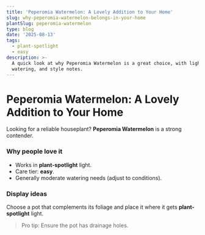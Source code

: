 ```yaml
---
title: 'Peperomia Watermelon: A Lovely Addition to Your Home'
slug: why-peperomia-watermelon-belongs-in-your-home
plantSlug: peperomia-watermelon
type: blog
date: '2025-08-13'
tags:
  - plant-spotlight
  - easy
description: >-
  A quick look at why Peperomia Watermelon is a great choice, with light,
  watering, and style notes.
---
```

# Peperomia Watermelon: A Lovely Addition to Your Home

Looking for a reliable houseplant? **Peperomia Watermelon** is a strong contender.

### Why people love it
- Works in **plant-spotlight** light.
- Care tier: **easy**.
- Generally moderate watering needs (adjust to conditions).

### Display ideas
Choose a pot that complements its foliage and place it where it gets **plant-spotlight** light.
  
> Pro tip: Ensure the pot has drainage holes.
